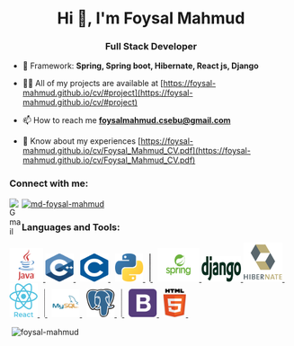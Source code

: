 <h1 align="center">Hi 👋, I'm Foysal Mahmud</h1>
<h3 align="center">Full Stack Developer</h3>

- 🌱 Framework: **Spring, Spring boot, Hibernate, React js, Django**

- 👨‍💻 All of my projects are available at [https://foysal-mahmud.github.io/cv/#project](https://foysal-mahmud.github.io/cv/#project)

- 📫 How to reach me **foysalmahmud.csebu@gmail.com**

- 📄 Know about my experiences [https://foysal-mahmud.github.io/cv/Foysal_Mahmud_CV.pdf](https://foysal-mahmud.github.io/cv/Foysal_Mahmud_CV.pdf)

<h3 align="left">Connect with me:</h3>
<p align="left">
  <a target="_blank" href="mailto:foysalmahmud.csebu@gmail.com">
  <img align="left" alt="Gmail" width="22px" src="https://cdn.jsdelivr.net/npm/simple-icons@v3/icons/gmail.svg" />
</a>
<a href="https://linkedin.com/in/md-foysal-mahmud" target="blank"><img align="center" src="https://cdn.jsdelivr.net/npm/simple-icons@3.0.1/icons/linkedin.svg" alt="md-foysal-mahmud" height="30" width="40" /></a>
  
</p>

<h3 align="left">Languages and Tools:</h3>
<p align="left"> 
  <a href="#" target="_blank"> <img src="https://github.com/foysal-mahmud/foysal-mahmud/blob/main/Logos/java.png" alt="Java" width="60" height="60"/> </a>
  <a href="#" target="_blank"> <img src="https://github.com/foysal-mahmud/foysal-mahmud/blob/main/Logos/cpp.png" alt="C++" width="50" height="50"/> </a>&nbsp;
  <a href="#" target="_blank"> <img src="https://github.com/foysal-mahmud/foysal-mahmud/blob/main/Logos/c.png" alt="C" width="50" height="50"/> </a>&nbsp;
  <a href="#" target="_blank"> <img src="https://github.com/foysal-mahmud/foysal-mahmud/blob/main/Logos/python.png" alt="Python" width="50" height="50"/> </a> &nbsp;
  <a href="#" target="_blank"> <img src="https://github.com/foysal-mahmud/foysal-mahmud/blob/main/Logos/divide.png" alt="divide" height="50"/> </a> &nbsp;
  <a href="#" target="_blank"> <img src="https://github.com/foysal-mahmud/foysal-mahmud/blob/main/Logos/spring.png" alt="Spring Framework" width="75" height="60"/> </a>
  <a href="#" target="_blank"> <img src="https://github.com/foysal-mahmud/foysal-mahmud/blob/main/Logos/django.png" alt="Django" width="70" height="45"/> </a>
  <a href="#" target="_blank"> <img src="https://github.com/foysal-mahmud/foysal-mahmud/blob/main/Logos/hibernate.png" alt="Hibernate" width="70" height="70"/> </a> &nbsp;
  <a href="#" target="_blank"> <img src="https://github.com/foysal-mahmud/foysal-mahmud/blob/main/Logos/react.png" alt="React js" width="50" height="60"/> </a> &nbsp;
  <a href="#" target="_blank"> <img src="https://github.com/foysal-mahmud/foysal-mahmud/blob/main/Logos/divide.png" alt="divide" height="50"/> </a> &nbsp;
  <a href="#" target="_blank"> <img src="https://github.com/foysal-mahmud/foysal-mahmud/blob/main/Logos/mysql.png" alt="MySQl" width="50" height="50"/> </a> &nbsp;
  <a href="#" target="_blank"> <img src="https://github.com/foysal-mahmud/foysal-mahmud/blob/main/Logos/postgre.png" alt="PostgreSQL" width="50" height="50"/> </a> &nbsp;
  <a href="#" target="_blank"> <img src="https://github.com/foysal-mahmud/foysal-mahmud/blob/main/Logos/divide.png" alt="divide" height="50"/> </a> &nbsp;
  <a href="#" target="_blank"> <img src="https://github.com/foysal-mahmud/foysal-mahmud/blob/main/Logos/bootstrap.png" alt="BootStrap" width="50" height="50"/> </a> &nbsp;
  <a href="#" target="_blank"> <img src="https://github.com/foysal-mahmud/foysal-mahmud/blob/main/Logos/html.png" alt="HTML5" width="40" height="50"/> </a> &nbsp;

</p>

<p>&nbsp;<img align="center" src="https://github-readme-stats.vercel.app/api?username=foysal-mahmud&show_icons=true&locale=en" alt="foysal-mahmud" /></p>
